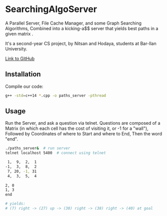 # SearchingAlgoServer

A Parallel Server, File Cache Manager, and some Graph Searching Algorithms,
Combined into a kicking-a$$ server that yields best paths in a given matrix .



It's a second-year CS project, by Nitsan and Hodaya, students at Bar-Ilan University.

[Link to GitHub](https://github.com/nitasn/SearchingAlgoServer)

## Installation

Compile our code:
```bash
g++ -std=c++14 *.cpp -o paths_server -pthread
```
## Usage

Run the Server, and ask a question via telnet.
Questions are composed of a Matrix (in which each cell has the cost of visiting it, or -1 for a "wall"), 
Followed by Coordinates of where to Start and where to End,
Then the word "end".
```bash
./paths_server&  # run server
telnet localhost 5400  # connect using telnet

 1,  9,  2,  1
-1,  3,  8,  2
 7, 20, -1, 31
 4,  3,  5,  4
 
2, 0
1, 3
end

# yields:
# (7) right -> (27) up -> (30) right -> (38) right -> (40) at goal
```
